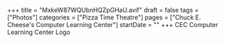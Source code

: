 +++
title = "MxkeW87WQUbnHQZpGHaU.avif"
draft = false
tags = ["Photos"]
categories = ["Pizza Time Theatre"]
pages = ["Chuck E. Cheese's Computer Learning Center"]
startDate = ""
+++
CEC Computer Learning Center Logo
